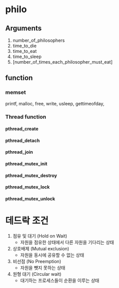 # philo

## Arguments 
1. number_of_philosophers
2. time_to_die
3. time_to_eat
4. time_to_sleep
5. [number_of_times_each_philosopher_must_eat]


## function
### memset


printf, malloc, free, write, usleep, gettimeofday, 


### Thread function
#### pthread_create
#### pthread_detach
#### pthread_join
#### pthread_mutex_init
#### pthread_mutex_destroy
#### pthread_mutex_lock
#### pthread_mutex_unlock

# 데드락 조건
1. 점유 및 대기 (Hold on Wait)
    - 자원을 점유한 상태에서 다른 자원을 기다리는 상태
2. 상호배제 (Mutual exclusion)
    - 자원을 동시에 공유할 수 없는 상태
3. 비선점  (No Preemption)
    - 자원을 뺏지 못하는 상태
4. 원형 대기 (Circular wait)
    - 대기하는 프로세스들이 순환을 이루는 상태





